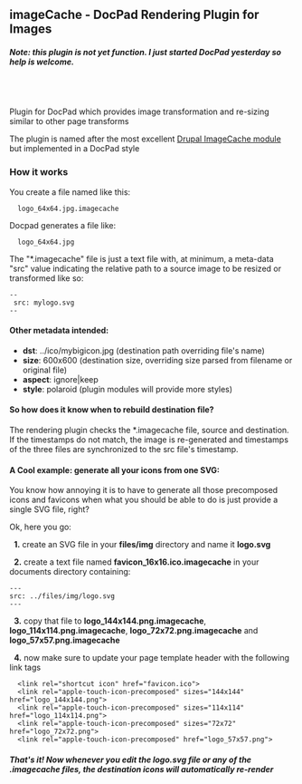 ## imageCache - DocPad Rendering Plugin for Images


##### Note: this plugin is not yet function. I just started DocPad yesterday so help is welcome.

<br><br>

Plugin for DocPad which provides image transformation and re-sizing similar to other page transforms

The plugin is named after the most excellent [Drupal ImageCache module](http://drupal.org/project/imagecache) but implemented in a DocPad style


### How it works

You create a file named like this:

```
  logo_64x64.jpg.imagecache
```

Docpad generates a file like:

```
  logo_64x64.jpg
```

The "*.imagecache" file is just a text file with, at minimum, a meta-data "src" value indicating the relative path to a source image to be resized or transformed like so:


```
--
 src: mylogo.svg
--
```

#### Other metadata intended:

* __dst__: ../ico/mybigicon.jpg (destination path overriding file's name)
* __size__: 600x600 (destination size, overriding size parsed from filename or original file)
* __aspect__: ignore|keep
* __style__: polaroid (plugin modules will provide more styles)


#### So how does it know when to rebuild destination file?

The rendering plugin checks the *.imagecache file, source and destination. If the timestamps do not match, the image is re-generated and timestamps of the three files are synchronized to the src file's timestamp.

#### A Cool example: generate all your icons from one SVG:

 You know how annoying it is to have to generate all those precomposed icons and favicons when what you should be able to do is just provide a single SVG file, right?

 Ok, here you go: 

   &nbsp; __1.__  create an SVG file in your __files/img__ directory and name it __logo.svg__
   
   &nbsp; __2.__ create a text file named __favicon_16x16.ico.imagecache__ in your documents directory containing:
 
```
---
src: ../files/img/logo.svg 
---
```

   &nbsp; __3.__ copy that file to __logo_144x144.png.imagecache__, __logo_114x114.png.imagecache__, __logo_72x72.png.imagecache__ and __logo_57x57.png.imagecache__
   
   &nbsp; __4.__ now make sure to update your page template header with the following link tags

```
  <link rel="shortcut icon" href="favicon.ico">
  <link rel="apple-touch-icon-precomposed" sizes="144x144" href="logo_144x144.png">
  <link rel="apple-touch-icon-precomposed" sizes="114x114" href="logo_114x114.png">
  <link rel="apple-touch-icon-precomposed" sizes="72x72" href="logo_72x72.png">
  <link rel="apple-touch-icon-precomposed" href="logo_57x57.png">
```

##### That's it! Now whenever you edit the *logo.svg* file or any of the *.imagecache* files, the destination icons will automatically re-render

